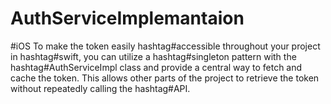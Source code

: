 # AuthServiceImplemantaion
#iOS To make the token easily hashtag#accessible throughout your project in hashtag#swift, you can utilize a hashtag#singleton pattern with the hashtag#AuthServiceImpl class and provide a central way to fetch and cache the token. This allows other parts of the project to retrieve the token without repeatedly calling the hashtag#API.
